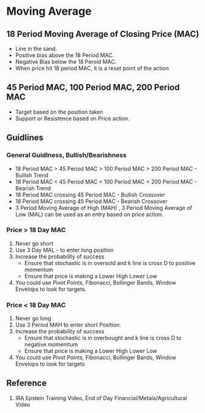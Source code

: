 
# Moving Average

## 18 Period Moving Average of Closing Price (MAC) 

* Line in the sand.
* Positive bias above the 18 Period MAC.
* Negative Bias below the 18 Peroid MAC.
* When price hit 18 period MAC, it is a reset point of the action

## 45 Period MAC, 100 Period MAC, 200 Period MAC

* Target based on the position taken
* Support or Resistence based on Price action.


## Guidlines

### General Guidlness, Bullish/Bearishness

* 18 Period MAC > 45 Period MAC > 100 Period MAC > 200 Period MAC  -  Bullish Trend
* 18 Period MAC < 45 Period MAC < 100 Period MAC < 200 Period MAC  -  Bearish Trend
* 18 Period MAC crossing 45 Period MAC - Bullish Crossover
* 18 Period MAC crossing 45 Period MAC - Bearish Crossover
* 3 Period Moving Average of High (MAH) , 3 Period Moving Average of Low (MAL) can be used as an entry based on price action.

### Price > 18 Day MAC

1. Never go short
2. Use 3 Day MAL - to enter long position 
3. Increase the probability of success
    - Ensure that stochastic is in oversold and k line is cross D to positive momentum
    - Ensure that price is making a Lower High Lower Low
4. You could use Pivot Points, Fibonacci, Bollinger Bands, Window Envelops to look for targets.

### Price < 18 Day MAC 

1. Never go long
2. Use 3 Period MAH to enter short Position.
3. Increase the probability of success
    - Ensure that stochastic is in overbought and k line is cross D to negative momemtum
    - Ensure that price is making a Lower High Lower Low
4. You could use Pivot Points, Fibonacci, Bollinger Bands, Window Envelops to look for targets


## Reference 
1. IRA Epstein Training Video, End of Day Financial/Metala/Agricultural Video

